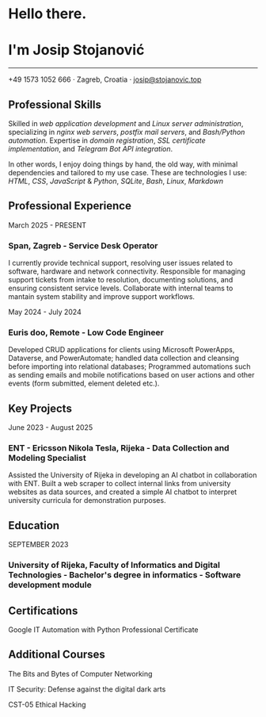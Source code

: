 # Hello there.
# I'm Josip Stojanović
---
+49 1573 1052 666 · Zagreb, Croatia · josip@stojanovic.top

## Professional Skills
Skilled in *web application development* and *Linux server administration*, specializing in *nginx web servers*, *postfix mail servers*, and *Bash/Python automation*. Expertise in *domain registration*, *SSL certificate implementation*, and *Telegram Bot API integration*.

In other words, I enjoy doing things by hand, the old way, with minimal dependencies and tailored to my use case. These are technologies I use: *HTML*, *CSS*, *JavaScript* & *Python*, *SQLite*, *Bash*, *Linux*, *Markdown*

## Professional Experience
March 2025 - PRESENT

### Span, Zagreb - Service Desk Operator

I currently provide technical support, resolving user issues related to software, hardware and network connectivity. Responsible for managing support tickets from intake to resolution, documenting solutions, and ensuring consistent service levels. Collaborate with internal teams to mantain system stability and improve support workflows.

May 2024 - July 2024

### Euris doo, Remote - Low Code Engineer

Developed CRUD applications for clients using Microsoft PowerApps, Dataverse, and PowerAutomate; handled data collection and cleansing before importing into relational databases; Programmed automations such as sending emails and mobile notifications based on user actions and other events (form submitted, element deleted etc.).

## Key Projects
June 2023 - August 2025

### ENT - Ericsson Nikola Tesla, Rijeka - Data Collection and Modeling Specialist

Assisted the University of Rijeka in developing an AI chatbot in collaboration with ENT. Built a web scraper to collect internal links from university websites as data sources, and created a simple AI chatbot to interpret university curricula for demonstration purposes.

## Education
SEPTEMBER 2023

### University of Rijeka, Faculty of Informatics and Digital Technologies - Bachelor's degree in informatics - Software development module

## Certifications
Google IT Automation with Python Professional Certificate

## Additional Courses
The Bits and Bytes of Computer Networking

IT Security: Defense against the digital dark arts

CST-05 Ethical Hacking
